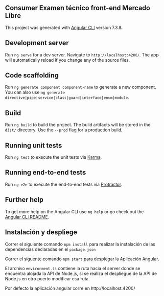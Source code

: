 ## Consumer Examen técnico front-end Mercado Libre

This project was generated with [Angular CLI](https://github.com/angular/angular-cli) version 7.3.8.

## Development server

Run `ng serve` for a dev server. Navigate to `http://localhost:4200/`. The app will automatically reload if you change any of the source files.

## Code scaffolding

Run `ng generate component component-name` to generate a new component. You can also use `ng generate directive|pipe|service|class|guard|interface|enum|module`.

## Build

Run `ng build` to build the project. The build artifacts will be stored in the `dist/` directory. Use the `--prod` flag for a production build.

## Running unit tests

Run `ng test` to execute the unit tests via [Karma](https://karma-runner.github.io).

## Running end-to-end tests

Run `ng e2e` to execute the end-to-end tests via [Protractor](http://www.protractortest.org/).

## Further help

To get more help on the Angular CLI use `ng help` or go check out the [Angular CLI README](https://github.com/angular/angular-cli/blob/master/README.md).

## Instalación y despliege
Correr el siguiente comando `npm install` para realizar la instalación de las dependencias declaradas en el `package.json`

Correr el siguente comando `npm start` para desplegar la Aplicación Angular.

El archivo `environment.ts` contiene la ruta hacia el server donde se encuentra alojada la API de Node.js, si se realiza el despliegue de la API de Node.js en otro puerto modificar esa ruta.

Por defecto la aplicación angular corre en http://localhost:4200/
